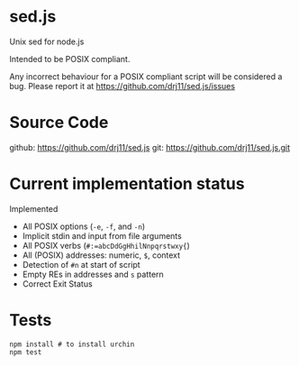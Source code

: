 # sed.js

Unix sed for node.js

Intended to be POSIX compliant.

Any incorrect behaviour for a POSIX compliant script will be
considered a bug. Please report it at
https://github.com/drj11/sed.js/issues

# Source Code

github: https://github.com/drj11/sed.js
git: https://github.com/drj11/sed.js.git

# Current implementation status

Implemented
 * All POSIX options (`-e`, `-f`, and `-n`)
 * Implicit stdin and input from file arguments
 * All POSIX verbs (`#:=abcDdGgHhilNnpqrstwxy{`)
 * All (POSIX) addresses: numeric, `$`, context
 * Detection of `#n` at start of script
 * Empty REs in addresses and `s` pattern
 * Correct Exit Status

# Tests

    npm install # to install urchin
    npm test

